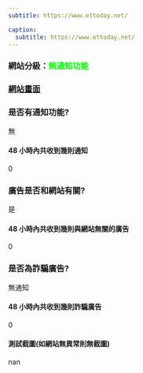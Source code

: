 ```yaml
---
subtitle: https://www.ettoday.net/

caption:
  subtitle: https://www.ettoday.net/
---
```


<h3>網站分級：<font color="#00FF00">無通知功能</font></h3>

### [網站畫面](https://www.ettoday.net/)
### 是否有通知功能?
無

#### 48 小時內共收到幾則通知
0

### 廣告是否和網站有關?
是

#### 48 小時內共收到幾則與網站無關的廣告
0

### 是否為詐騙廣告?
無通知

#### 48 小時內共收到幾則詐騙廣告
0

#### 測試截圖(如網站無異常則無截圖)
nan

